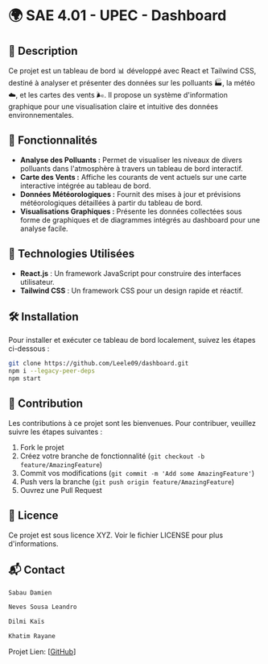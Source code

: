 
# 🌍 SAE 4.01 - UPEC - Dashboard

## 📖 Description
Ce projet est un tableau de bord 📊 développé avec React et Tailwind CSS, destiné à analyser et présenter des données sur les polluants 🏭, la météo ☁️, et les cartes des vents 🌬️. Il propose un système d'information graphique pour une visualisation claire et intuitive des données environnementales.

## 🌟 Fonctionnalités
- **Analyse des Polluants :** Permet de visualiser les niveaux de divers polluants dans l'atmosphère à travers un tableau de bord interactif.
- **Carte des Vents :** Affiche les courants de vent actuels sur une carte interactive intégrée au tableau de bord.
- **Données Météorologiques :** Fournit des mises à jour et prévisions météorologiques détaillées à partir du tableau de bord.
- **Visualisations Graphiques :** Présente les données collectées sous forme de graphiques et de diagrammes intégrés au dashboard pour une analyse facile.

## 🔧 Technologies Utilisées
- **React.js** : Un framework JavaScript pour construire des interfaces utilisateur.
- **Tailwind CSS** : Un framework CSS pour un design rapide et réactif.

## 🛠 Installation
Pour installer et exécuter ce tableau de bord localement, suivez les étapes ci-dessous :

```bash
git clone https://github.com/Leele09/dashboard.git
npm i --legacy-peer-deps
npm start
```

## 🤝 Contribution
Les contributions à ce projet sont les bienvenues. Pour contribuer, veuillez suivre les étapes suivantes :
1. Fork le projet
2. Créez votre branche de fonctionnalité (`git checkout -b feature/AmazingFeature`)
3. Commit vos modifications (`git commit -m 'Add some AmazingFeature'`)
4. Push vers la branche (`git push origin feature/AmazingFeature`)
5. Ouvrez une Pull Request

## 📜 Licence
Ce projet est sous licence XYZ. Voir le fichier LICENSE pour plus d'informations.

## 📬 Contact
```bash
Sabau Damien

Neves Sousa Leandro

Dilmi Kaïs

Khatim Rayane
```
Projet Lien: [[GitHub](https://github.com/Leele09/dashboard)]
